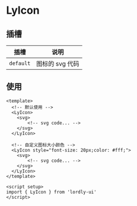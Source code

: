 # LyIcon

## 插槽

| 插槽 | 说明 |
|-----------|---------------|
| `default` | 图标的 svg 代码 |

## 使用
```vue
<template>
  <!-- 默认使用 -->
  <LyIcon>
    <svg>
        <!-- svg code... -->
    </svg>
  </LyIcon>

  <!-- 自定义图标大小颜色 -->
  <LyIcon style="font-size: 20px;color: #fff;">
    <svg>
        <!-- svg code... -->
    </svg>
  </LyIcon>
</template>

<script setup>
import { LyIcon } from 'lordly-ui'
</script>
```